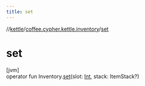 ```yaml
---
title: set
---
```

//[kettle](../../index.html)/[coffee.cypher.kettle.inventory](index.html)/[set](set.html)



# set



[jvm]\
operator fun Inventory.[set](set.html)(slot: [Int](https://kotlinlang.org/api/latest/jvm/stdlib/kotlin/-int/index.html), stack: ItemStack?)




